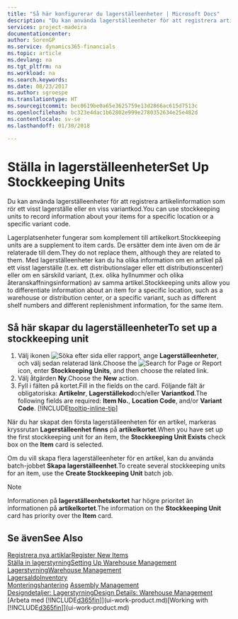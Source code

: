 ```yaml
---
title: "Så här konfigurerar du lagerställeenheter | Microsoft Docs"
description: "Du kan använda lagerställeenheter för att registrera artikelinformation som rör ett visst lagerställe eller en viss variantkod."
services: project-madeira
documentationcenter: 
author: SorenGP
ms.service: dynamics365-financials
ms.topic: article
ms.devlang: na
ms.tgt_pltfrm: na
ms.workload: na
ms.search.keywords: 
ms.date: 08/23/2017
ms.author: sgroespe
ms.translationtype: HT
ms.sourcegitcommit: bec0619be0a65e3625759e13d2866ac615d7513c
ms.openlocfilehash: bc323e4dac1b62802e999e2780352634e25e482d
ms.contentlocale: sv-se
ms.lasthandoff: 01/30/2018

---
```

# <a name="set-up-stockkeeping-units"></a><span data-ttu-id="1fb5c-103">Ställa in lagerställeenheter</span><span class="sxs-lookup"><span data-stu-id="1fb5c-103">Set Up Stockkeeping Units</span></span>
<span data-ttu-id="1fb5c-104">Du kan använda lagerställeenheter för att registrera artikelinformation som rör ett visst lagerställe eller en viss variantkod.</span><span class="sxs-lookup"><span data-stu-id="1fb5c-104">You can use stockkeeping units to record information about your items for a specific location or a specific variant code.</span></span>  

 <span data-ttu-id="1fb5c-105">Lagerplatsenheter fungerar som komplement till artikelkort.</span><span class="sxs-lookup"><span data-stu-id="1fb5c-105">Stockkeeping units are a supplement to item cards.</span></span> <span data-ttu-id="1fb5c-106">De ersätter dem inte även om de är relaterade till dem.</span><span class="sxs-lookup"><span data-stu-id="1fb5c-106">They do not replace them, although they are related to them.</span></span> <span data-ttu-id="1fb5c-107">Med lagerställeenheter kan du ha olika information om en artikel på ett visst lagerställe (t.ex. ett distributionslager eller ett distributionscenter) eller om en särskild variant, (t.ex. olika hyllnummer och olika återanskaffningsinformation) av samma artikel.</span><span class="sxs-lookup"><span data-stu-id="1fb5c-107">Stockkeeping units allow you to differentiate information about an item for a specific location, such as a warehouse or distribution center, or a specific variant, such as different shelf numbers and different replenishment information, for the same item.</span></span>  

## <a name="to-set-up-a-stockkeeping-unit"></a><span data-ttu-id="1fb5c-108">Så här skapar du lagerställeenheter</span><span class="sxs-lookup"><span data-stu-id="1fb5c-108">To set up a stockkeeping unit</span></span>  

1.  <span data-ttu-id="1fb5c-109">Välj ikonen ![Söka efter sida eller rapport](media/ui-search/search_small.png "Ikonen Söka efter sida eller rapport"), ange **Lagerställeenheter**, och välj sedan relaterad länk.</span><span class="sxs-lookup"><span data-stu-id="1fb5c-109">Choose the ![Search for Page or Report](media/ui-search/search_small.png "Search for Page or Report icon") icon, enter **Stockkeeping Units**, and then choose the related link.</span></span>  
2.  <span data-ttu-id="1fb5c-110">Välj åtgärden **Ny**.</span><span class="sxs-lookup"><span data-stu-id="1fb5c-110">Choose the **New** action.</span></span>  
3.  <span data-ttu-id="1fb5c-111">Fyll i fälten på kortet.</span><span class="sxs-lookup"><span data-stu-id="1fb5c-111">Fill in the fields on the card.</span></span> <span data-ttu-id="1fb5c-112">Följande fält är obligatoriska: **Artikelnr**, **Lagerställekod**och/eller **Variantkod**.</span><span class="sxs-lookup"><span data-stu-id="1fb5c-112">The following fields are required: **Item No.**, **Location Code**, and/or **Variant Code**.</span></span> [!INCLUDE[tooltip-inline-tip](includes/tooltip-inline-tip_md.md)]  

<span data-ttu-id="1fb5c-113">När du har skapat den första lagerställeenheten för en artikel, markeras kryssrutan **Lagerställeenhet finns** på **artikelkortet**.</span><span class="sxs-lookup"><span data-stu-id="1fb5c-113">When you have set up the first stockkeeping unit for an item, the **Stockkeeping Unit Exists** check box on the **Item** card is selected.</span></span>  

<span data-ttu-id="1fb5c-114">Om du vill skapa flera lagerställeenheter för en artikel, kan du använda batch-jobbet **Skapa lagerställeenhet**.</span><span class="sxs-lookup"><span data-stu-id="1fb5c-114">To create several stockkeeping units for an item, use the **Create Stockkeeping Unit** batch job.</span></span>  

> [!NOTE]  
>  <span data-ttu-id="1fb5c-115">Informationen på **lagerställeenhetskortet** har högre prioritet än informationen på **artikelkortet**.</span><span class="sxs-lookup"><span data-stu-id="1fb5c-115">The information on the **Stockkeeping Unit** card has priority over the **Item** card.</span></span>  

## <a name="see-also"></a><span data-ttu-id="1fb5c-116">Se även</span><span class="sxs-lookup"><span data-stu-id="1fb5c-116">See Also</span></span>  
[<span data-ttu-id="1fb5c-117">Registrera nya artiklar</span><span class="sxs-lookup"><span data-stu-id="1fb5c-117">Register New Items</span></span>](inventory-how-register-new-items.md)  
[<span data-ttu-id="1fb5c-118">Ställa in lagerstyrning</span><span class="sxs-lookup"><span data-stu-id="1fb5c-118">Setting Up Warehouse Management</span></span>](warehouse-setup-warehouse.md)  
[<span data-ttu-id="1fb5c-119">Lagerstyrning</span><span class="sxs-lookup"><span data-stu-id="1fb5c-119">Warehouse Management</span></span>](warehouse-manage-warehouse.md)  
[<span data-ttu-id="1fb5c-120">Lagersaldo</span><span class="sxs-lookup"><span data-stu-id="1fb5c-120">Inventory</span></span>](inventory-manage-inventory.md)  
<span data-ttu-id="1fb5c-121">[Monteringshantering](assembly-assemble-items.md)  </span><span class="sxs-lookup"><span data-stu-id="1fb5c-121">[Assembly Management](assembly-assemble-items.md)  </span></span>  
[<span data-ttu-id="1fb5c-122">Designdetaljer: Lagerstyrning</span><span class="sxs-lookup"><span data-stu-id="1fb5c-122">Design Details: Warehouse Management</span></span>](design-details-warehouse-management.md)  
<span data-ttu-id="1fb5c-123">[Arbeta med [!INCLUDE[d365fin](includes/d365fin_md.md)]](ui-work-product.md)</span><span class="sxs-lookup"><span data-stu-id="1fb5c-123">[Working with [!INCLUDE[d365fin](includes/d365fin_md.md)]](ui-work-product.md)</span></span>  

